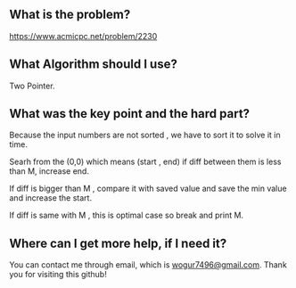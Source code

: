 ## What is the problem?

<https://www.acmicpc.net/problem/2230>

## What Algorithm should I use?

Two Pointer.

## What was the key point and the hard part?

Because the input numbers are not sorted , we have to sort it to solve it in time.

Searh from the (0,0) which means (start , end) if diff between them is less than M, increase end.

If diff is bigger than M , compare it with saved value and save the min value and increase the start.

If diff is same with M , this is optimal case so break and print M.

## Where can I get more help, if I need it?

You can contact me through email, which is wogur7496@gmail.com.
Thank you for visiting this github!
